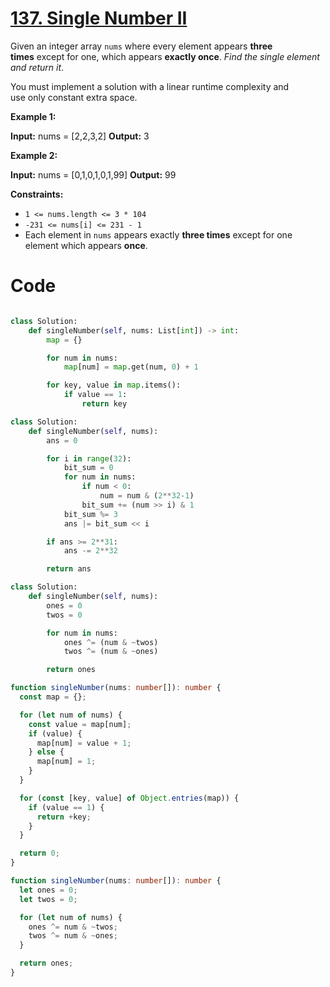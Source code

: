 # [137. Single Number II](https://leetcode.com/problems/single-number-ii/description/)

Given an integer array `nums` where every element appears **three times** except for one, which appears **exactly once**. *Find the single element and return it*.

You must implement a solution with a linear runtime complexity and use only constant extra space.

**Example 1:**

**Input:** nums = [2,2,3,2]
**Output:** 3

**Example 2:**

**Input:** nums = [0,1,0,1,0,1,99]
**Output:** 99

**Constraints:**

- `1 <= nums.length <= 3 * 104`
- `-231 <= nums[i] <= 231 - 1`
- Each element in `nums` appears exactly **three times** except for one element which appears **once**.

# Code

```python

class Solution:
    def singleNumber(self, nums: List[int]) -> int:
        map = {}

        for num in nums:
            map[num] = map.get(num, 0) + 1

        for key, value in map.items():
            if value == 1:
                return key

```

```python
class Solution:
    def singleNumber(self, nums):
        ans = 0

        for i in range(32):
            bit_sum = 0
            for num in nums:
                if num < 0:
                    num = num & (2**32-1)
                bit_sum += (num >> i) & 1
            bit_sum %= 3
            ans |= bit_sum << i

        if ans >= 2**31:
            ans -= 2**32

        return ans
```

```python
class Solution:
    def singleNumber(self, nums):
        ones = 0
        twos = 0

        for num in nums:
            ones ^= (num & ~twos)
            twos ^= (num & ~ones)

        return ones
```

```ts
function singleNumber(nums: number[]): number {
  const map = {};

  for (let num of nums) {
    const value = map[num];
    if (value) {
      map[num] = value + 1;
    } else {
      map[num] = 1;
    }
  }

  for (const [key, value] of Object.entries(map)) {
    if (value == 1) {
      return +key;
    }
  }

  return 0;
}
```

```ts
function singleNumber(nums: number[]): number {
  let ones = 0;
  let twos = 0;

  for (let num of nums) {
    ones ^= num & ~twos;
    twos ^= num & ~ones;
  }

  return ones;
}
```

